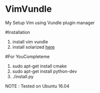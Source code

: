 # VimVundle
My Setup Vim using Vundle plugin manager

#Installation
1. install vim vundle
2. install solarized <a href="https://github.com/altercation/vim-colors-solarized"> here </a>

#For YouCompleteme
1. sudo apt-get install cmake
2. sudo apt-get install python-dev
3. ./install.py

NOTE :  Tested on Ubuntu 16.04
